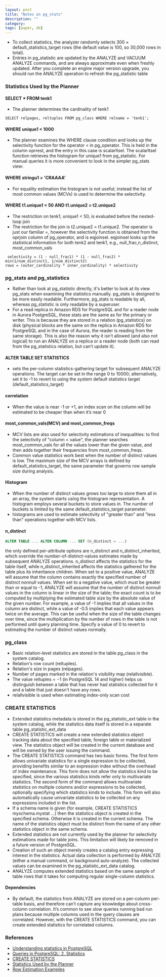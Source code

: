 ```yaml
---
layout: post
title: "Notes on pg_stats"
description: ""
category: 
tags: [paper, db]
--- 
```


* To collect statistics, the analyzer randomly selects 300 × default_statistics_target rows (the default value is 100, so 30,000 rows in total). 
* Entries in pg_statistic are updated by the ANALYZE and VACUUM ANALYZE commands, and are always approximate even when freshly updated. After you complete an engine major version upgrade, you should run the ANALYZE operation to refresh the pg_statistic table

### Statistics Used by the Planner

#### SELECT * FROM tenk1

* The planner determines the cardinality of tenk1

```
SELECT relpages, reltuples FROM pg_class WHERE relname = 'tenk1';
```

#### WHERE unique1 < 1000

* The planner examines the WHERE clause condition and looks up the selectivity function for the operator < in pg_operator. This is held in the column oprrest, and the entry in this case is scalarltsel. The scalarltsel function retrieves the histogram for unique1 from pg_statistic. For manual queries it is more convenient to look in the simpler pg_stats view:


#### WHERE stringu1 = 'CRAAAA'

* For equality estimation the histogram is not useful; instead the list of most common values (MCVs) is used to determine the selectivity. 


#### WHERE t1.unique1 < 50 AND t1.unique2 = t2.unique2

* The restriction on tenk1, unique1 < 50, is evaluated before the nested-loop join
* The restriction for the join is t2.unique2 = t1.unique2. The operator is just our familiar =, however the selectivity function is obtained from the oprjoin column of pg_operator, and is eqjoinsel. eqjoinsel looks up the statistical information for both tenk2 and tenk1, e.g., null_frac,n_distinct, most_common_vals

```
 selectivity = (1 - null_frac1) * (1 - null_frac2) * min(1/num_distinct1, 1/num_distinct2)
rows = (outer_cardinality * inner_cardinality) * selectivity
```













### pg_stats and pg_statistics

* Rather than look at pg_statistic directly, it's better to look at its view pg_stats when examining the statistics manually. pg_stats is designed to be more easily readable. Furthermore, pg_stats is readable by all, whereas pg_statistic is only readable by a superuser.
* For a read replica in Amazon RDS for PostgreSQL and for a reader node in Aurora PostgreSQL, these stats are the same as for the primary or writer. This is because they are stored in a relation (pg_statistics) on disk (physical blocks are the same on the replica in Amazon RDS for PostgreSQL and in the case of Aurora, the reader is reading from the same storage). This is also the reason why it isn’t allowed (and also not logical) to run an ANALYZE on a replica or a reader node (both can read from the pg_statistics relation, but can’t update it).

#### ALTER TABLE SET STATISTICS

* sets the per-column statistics-gathering target for subsequent ANALYZE operations. The target can be set in the range 0 to 10000; alternatively, set it to -1 to revert to using the system default statistics target (default_statistics_target)

#### correlation

* When the value is near -1 or +1, an index scan on the column will be estimated to be cheaper than when it’s near 0

#### most_common_vals(MCV) and most_common_freqs

* MCV lists are also used for selectivity estimations of inequalities: to find the selectivity of "column < value", the planner searches most_common_vals for all the values lower than the given value, and then adds together their frequencies from most_common_freqs.
* Common value statistics work best when the number of distinct values is low. The maximum size of the MCV arrays is defined by default_statistics_target, the same parameter that governs row sample size during analysis.

#### Histogram

* When the number of distinct values grows too large to store them all in an array, the system starts using the histogram representation. A histogram employs several buckets to store values in. The number of buckets is limited by the same default_statistics_target parameter.
* histograms are used to estimate selectivity of "greater than" and "less than" operations together with MCV lists.

#### n_distinct

```sql
ALTER TABLE ... ALTER COLUMN ... SET (n_distinct = ...)
```

 the only defined per-attribute options are n_distinct and n_distinct_inherited, which override the number-of-distinct-values estimates made by subsequent ANALYZE operations. n_distinct affects the statistics for the table itself, while n_distinct_inherited affects the statistics gathered for the table plus its inheritance children. When set to a positive value, ANALYZE will assume that the column contains exactly the specified number of distinct nonnull values. When set to a negative value, which must be greater than or equal to -1, ANALYZE will assume that the number of distinct nonnull values in the column is linear in the size of the table; the exact count is to be computed by multiplying the estimated table size by the absolute value of the given number. For example, a value of -1 implies that all values in the column are distinct, while a value of -0.5 implies that each value appears twice on the average. This can be useful when the size of the table changes over time, since the multiplication by the number of rows in the table is not performed until query planning time. Specify a value of 0 to revert to estimating the number of distinct values normally.


### pg_class

* Basic relation-level statistics are stored in the table pg_class in the system catalog.
* Relation's row count (reltuples).
* Relation's size in pages (relpages).
* Number of pages marked in the relation's visibility map (relallvisible).
* The value reltuples = −1 (in PostgreSQL 14 and higher) helps us distinguish between a table that has never had statistics collected for it and a table that just doesn't have any rows.
* relallvisible is used when estimating index-only scan cost


### CREATE STATISTICS 

* Extended statistics metadata is stored in the pg_statistic_ext table in the system catalog, while the statistics data itself is stored in a separate table pg_statistic_ext_data 
* CREATE STATISTICS will create a new extended statistics object tracking data about the specified table, foreign table or materialized view. The statistics object will be created in the current database and will be owned by the user issuing the command.
* The CREATE STATISTICS command has two basic forms. The first form allows univariate statistics for a single expression to be collected, providing benefits similar to an expression index without the overhead of index maintenance. This form does not allow the statistics kind to be specified, since the various statistics kinds refer only to multivariate statistics. The second form of the command allows multivariate statistics on multiple columns and/or expressions to be collected, optionally specifying which statistics kinds to include. This form will also automatically cause univariate statistics to be collected on any expressions included in the list.
* If a schema name is given (for example, CREATE STATISTICS myschema.mystat ...) then the statistics object is created in the specified schema. Otherwise it is created in the current schema. The name of the statistics object must be distinct from the name of any other statistics object in the same schema.
* Extended statistics are not currently used by the planner for selectivity estimations made for table joins. This limitation will likely be removed in a future version of PostgreSQL.
* Creation of such an object merely creates a catalog entry expressing interest in the statistics. Actual data collection is performed by ANALYZE (either a manual command, or background auto-analyze). The collected values can be examined in the pg_statistic_ext_data catalog.
* ANALYZE computes extended statistics based on the same sample of table rows that it takes for computing regular single-column statistics.


#### Dependencies

* By default, the statistics from ANALYZE are stored on a per-column per-table basis, and therefore can’t capture any knowledge about cross-column correlation. It’s common to see slow queries running bad run plans because multiple columns used in the query clauses are correlated. However, with the CREATE STATISTICS command, you can create extended statistics for correlated columns.



### References

* [Understanding statistics in PostgreSQL](https://aws.amazon.com/blogs/database/understanding-statistics-in-postgresql/)
* [Queries in PostgreSQL: 2. Statistics](https://postgrespro.com/blog/pgsql/5969296)
* [CREATE STATISTICS](https://www.postgresql.org/docs/16/sql-createstatistics.html)
* [Statistics Used by the Planner](https://www.postgresql.org/docs/16/planner-stats.html)
* [Row Estimation Examples](https://www.postgresql.org/docs/16/row-estimation-examples.html)

